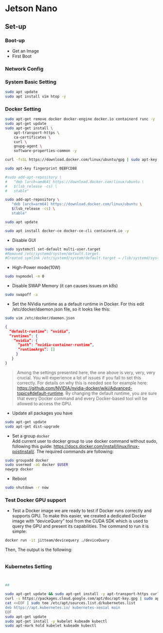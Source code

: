 # Jetson Nano

## Set-up

### Boot-up

* Get an Image
* First Boot

### Network Config

### System Basic Setting

```sh
sudo apt update
sudo apt install vim htop -y
```

### Docker Setting

```sh
sudo apt-get remove docker docker-engine docker.io containerd runc -y
sudo apt-get update
sudo apt-get install \
    apt-transport-https \
    ca-certificates \
    curl \
    gnupg-agent \
    software-properties-common -y

curl -fsSL https://download.docker.com/linux/ubuntu/gpg | sudo apt-key add -

sudo apt-key fingerprint 0EBFCD88

#sudo add-apt-repository \
#   "deb [arch=amd64] https://download.docker.com/linux/ubuntu \
#   $(lsb_release -cs) \
#   stable"

sudo add-apt-repository \
   "deb [arch=arm64] https://download.docker.com/linux/ubuntu \
   $(lsb_release -cs) \
   stable"

sudo apt update

sudo apt install docker-ce docker-ce-cli containerd.io -y

```

* Disable GUI

```sh
sudo systemctl set-default multi-user.target
#Removed /etc/systemd/system/default.target.
#Created symlink /etc/systemd/system/default.target → /lib/systemd/system/multi-user.target.

```

* High-Power mode(10W)
```sh
sudo nvpmodel -m 0
```

* Disable SWAP Memory (it can causes issues on k8s)
```sh
sudo swapoff -a
```

* Set the NVidia runtime as a default runtime in Docker. For this edit /etc/docker/daemon.json file, so it looks like this:

```sh
sudo vim /etc/docker/daemon.json
```

```json
{
  “default-runtime”: “nvidia”,
  “runtimes”: {
    “nvidia”: {
      “path”: “nvidia-container-runtime”,
      “runtimeArgs”: []
     }
   }
}
```

> Among the settings presented here, the one above is very, very, very crucial.
> You will experience a lot of issues if you fail to set this correctly.
> For details on why this is needed see for example here:
> https://github.com/NVIDIA/nvidia-docker/wiki/Advanced-topics#default-runtime.
> By changing the default runtime,
> you are sure that every Docker command and every Docker-based tool will be allowed to access the GPU.


* Update all packages you have
```sh
sudo apt-get update
sudo apt-get dist-upgrade
```

* Set a group `docker`   
Add current user to docker group to use docker command without sudo, following this guide: https://docs.docker.com/install/linux/linux-postinstall/. The required commands are following:
```sh
sudo groupadd docker
sudo usermod -aG docker $USER
newgrp docker
```

* Reboot
```sh
sudo shutdown -r now
```


### Test Docker GPU support

* Test a Docker image
we are ready to test if Docker runs correctly and supports GPU.
To make this easier, we created a dedicated Docker image with “deviceQuery” tool from the CUDA SDK which is used to query the GPU and present its capabilities. The command to run it is simple:
```sh
docker run -it jitteam/devicequery ./deviceQuery
```

Then, The output is the following:
```txt

```


### Kubernetes Setting

```sh


##

sudo apt-get update && sudo apt-get install -y apt-transport-https curl
curl -s https://packages.cloud.google.com/apt/doc/apt-key.gpg | sudo apt-key add -
cat <<EOF | sudo tee /etc/apt/sources.list.d/kubernetes.list
deb https://apt.kubernetes.io/ kubernetes-xenial main
EOF
sudo apt-get update
sudo apt-get install -y kubelet kubeadm kubectl
sudo apt-mark hold kubelet kubeadm kubectl

```
